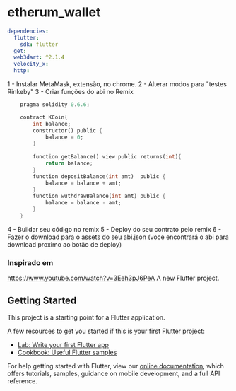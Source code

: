 # etherum_wallet

```yaml 
dependencies:
  flutter:
    sdk: flutter
  get:
  web3dart: ^2.1.4
  velocity_x:
  http:
```

1 - Instalar MetaMask, extensão, no chrome.
2 - Alterar modos para "testes Rinkeby"
3 - Criar funções do abi no Remix
```dart
    pragma solidity 0.6.6;

    contract KCoin{
        int balance;
        constructor() public {
            balance = 0;
        }
        
        function getBalance() view public returns(int){
            return balance;
        }
        function depositBalance(int amt)  public {
            balance = balance + amt;
        }
        function wuthdrawBalance(int amt) public {
            balance = balance - amt;
        }
    }
```
4 - Buildar seu código no remix
5 - Deploy do seu contrato pelo remix
6 - Fazer o download para o assets do seu abi.json  (voce encontrará o abi para download proximo ao botão de deploy)

### Inspirado em
https://www.youtube.com/watch?v=3Eeh3pJ6PeA
A new Flutter project.

## Getting Started

This project is a starting point for a Flutter application.

A few resources to get you started if this is your first Flutter project:

- [Lab: Write your first Flutter app](https://flutter.dev/docs/get-started/codelab)
- [Cookbook: Useful Flutter samples](https://flutter.dev/docs/cookbook)

For help getting started with Flutter, view our
[online documentation](https://flutter.dev/docs), which offers tutorials,
samples, guidance on mobile development, and a full API reference.

